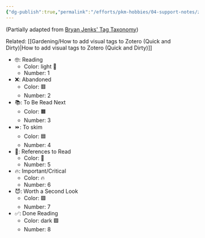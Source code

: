 ```yaml
---
{"dg-publish":true,"permalink":"/efforts/pkm-hobbies/04-support-notes/zotero-tag-taxonomy/","created":"2024-06-27T15:36:54.387+08:00","updated":"2024-09-27T11:51:56.894+08:00"}
---
```


(Partially adapted from [Bryan Jenks' Tag Taxonomy](https://notes.bryanjenks.dev/Z/Tag+Taxonomy))

Related: [[Gardening/How to add visual tags to Zotero (Quick and Dirty)\|How to add visual tags to Zotero (Quick and Dirty)]]

- 🤓: Reading
	- Color: light 🍈
	- Number: 1
- ❌: Abandoned
	- Color: 🟥
	- Number: 2
- 📚: To Be Read Next
	- Color: 🟧
	- Number: 3
- ⏩: To skim
	- Color: 🟦
	- Number: 4
- 📂: References to Read
	- Color: 🩶
	- Number: 5
- 🔥: Important/Critical
	- Color: 🔥
	- Number: 6
- 😈: Worth a Second Look
	- Color: 🟪  
	- Number: 7
- ✅: Done Reading
	- Color: dark 🟩
	- Number: 8
